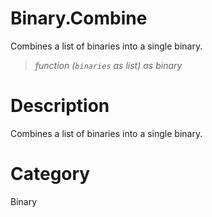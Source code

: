 ﻿# Binary.Combine
Combines a list of binaries into a single binary.
> _function (<code>binaries</code> as list) as binary_
# Description 
Combines a list of binaries into a single binary.
# Category 
Binary
